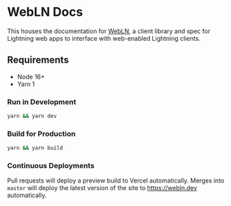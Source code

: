 # WebLN Docs

This houses the documentation for [WebLN](https://github.com/wbobeirne/webln), a client
library and spec for Lightning web apps to interface with web-enabled Lightning clients.

## Requirements

- Node 16+
- Yarn 1

### Run in Development

```sh
yarn && yarn dev
```

### Build for Production

```sh
yarn && yarn build
```

### Continuous Deployments

Pull requests will deploy a preview build to Vercel automatically. Merges into `master`
will deploy the latest version of the site to https://webln.dev automatically.
